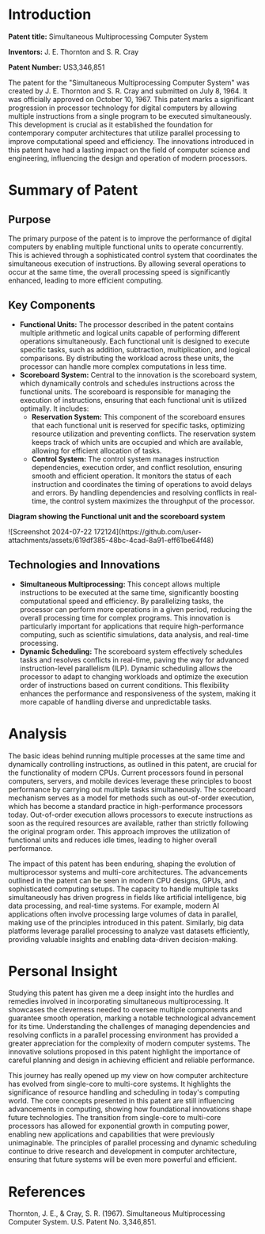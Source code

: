 <h1>Introduction</h1>
<p><strong>Patent title:</strong> Simultaneous Multiprocessing Computer System</p>
<p><strong>Inventors:</strong> J. E. Thornton and S. R. Cray</p>
<p><strong>Patent Number:</strong> US3,346,851</p>

<p>The patent for the "Simultaneous Multiprocessing Computer System" was created by J. E. Thornton and S. R. Cray and submitted on July 8, 1964. It was officially approved on October 10, 1967. This patent marks a significant progression in processor technology for digital computers by allowing multiple instructions from a single program to be executed simultaneously. This development is crucial as it established the foundation for contemporary computer architectures that utilize parallel processing to improve computational speed and efficiency. The innovations introduced in this patent have had a lasting impact on the field of computer science and engineering, influencing the design and operation of modern processors.</p>

<h1>Summary of Patent</h1>
<h2>Purpose</h2>
<p>The primary purpose of the patent is to improve the performance of digital computers by enabling multiple functional units to operate concurrently. This is achieved through a sophisticated control system that coordinates the simultaneous execution of instructions. By allowing several operations to occur at the same time, the overall processing speed is significantly enhanced, leading to more efficient computing.</p>

<h2>Key Components</h2>
<ul>
  <li><strong>Functional Units:</strong> The processor described in the patent contains multiple arithmetic and logical units capable of performing different operations simultaneously. Each functional unit is designed to execute specific tasks, such as addition, subtraction, multiplication, and logical comparisons. By distributing the workload across these units, the processor can handle more complex computations in less time.</li>
  <li><strong>Scoreboard System:</strong> Central to the innovation is the scoreboard system, which dynamically controls and schedules instructions across the functional units. The scoreboard is responsible for managing the execution of instructions, ensuring that each functional unit is utilized optimally. It includes:
      <ul>
        <li><strong>Reservation System:</strong> This component of the scoreboard ensures that each functional unit is reserved for specific tasks, optimizing resource utilization and preventing conflicts. The reservation system keeps track of which units are occupied and which are available, allowing for efficient allocation of tasks.</li>
        <li><strong>Control System:</strong> The control system manages instruction dependencies, execution order, and conflict resolution, ensuring smooth and efficient operation. It monitors the status of each instruction and coordinates the timing of operations to avoid delays and errors. By handling dependencies and resolving conflicts in real-time, the control system maximizes the throughput of the processor.</li>
      </ul>
  </li>
</ul>
<p><strong>Diagram showing the Functional unit and the scoreboard system</strong></p>
![Screenshot 2024-07-22 172124](https://github.com/user-attachments/assets/619df385-48bc-4cad-8a91-eff61be64f48)

<h2>Technologies and Innovations</h2>
<ul>
  <li><strong>Simultaneous Multiprocessing:</strong> This concept allows multiple instructions to be executed at the same time, significantly boosting computational speed and efficiency. By parallelizing tasks, the processor can perform more operations in a given period, reducing the overall processing time for complex programs. This innovation is particularly important for applications that require high-performance computing, such as scientific simulations, data analysis, and real-time processing.</li>
  <li><strong>Dynamic Scheduling:</strong> The scoreboard system effectively schedules tasks and resolves conflicts in real-time, paving the way for advanced instruction-level parallelism (ILP). Dynamic scheduling allows the processor to adapt to changing workloads and optimize the execution order of instructions based on current conditions. This flexibility enhances the performance and responsiveness of the system, making it more capable of handling diverse and unpredictable tasks.</li>
</ul>

<h1>Analysis</h1>
<p>The basic ideas behind running multiple processes at the same time and dynamically controlling instructions, as outlined in this patent, are crucial for the functionality of modern CPUs. Current processors found in personal computers, servers, and mobile devices leverage these principles to boost performance by carrying out multiple tasks simultaneously. The scoreboard mechanism serves as a model for methods such as out-of-order execution, which has become a standard practice in high-performance processors today. Out-of-order execution allows processors to execute instructions as soon as the required resources are available, rather than strictly following the original program order. This approach improves the utilization of functional units and reduces idle times, leading to higher overall performance.</p>

<p>The impact of this patent has been enduring, shaping the evolution of multiprocessor systems and multi-core architectures. The advancements outlined in the patent can be seen in modern CPU designs, GPUs, and sophisticated computing setups. The capacity to handle multiple tasks simultaneously has driven progress in fields like artificial intelligence, big data processing, and real-time systems. For example, modern AI applications often involve processing large volumes of data in parallel, making use of the principles introduced in this patent. Similarly, big data platforms leverage parallel processing to analyze vast datasets efficiently, providing valuable insights and enabling data-driven decision-making.</p>

<h1>Personal Insight</h1>
<p>Studying this patent has given me a deep insight into the hurdles and remedies involved in incorporating simultaneous multiprocessing. It showcases the cleverness needed to oversee multiple components and guarantee smooth operation, marking a notable technological advancement for its time. Understanding the challenges of managing dependencies and resolving conflicts in a parallel processing environment has provided a greater appreciation for the complexity of modern computer systems. The innovative solutions proposed in this patent highlight the importance of careful planning and design in achieving efficient and reliable performance.</p>

<p>This journey has really opened up my view on how computer architecture has evolved from single-core to multi-core systems. It highlights the significance of resource handling and scheduling in today's computing world. The core concepts presented in this patent are still influencing advancements in computing, showing how foundational innovations shape future technologies. The transition from single-core to multi-core processors has allowed for exponential growth in computing power, enabling new applications and capabilities that were previously unimaginable. The principles of parallel processing and dynamic scheduling continue to drive research and development in computer architecture, ensuring that future systems will be even more powerful and efficient.</p>

<h1>References</h1>
<p>Thornton, J. E., & Cray, S. R. (1967). Simultaneous Multiprocessing Computer System. U.S. Patent No. 3,346,851.</p>

